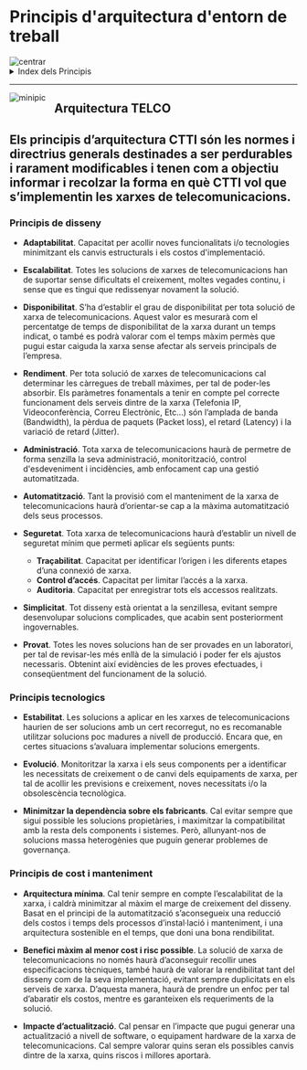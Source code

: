 <style type="text/css">
img[alt="minipic"] { 
  max-width:  120px; 
  float: left;
  padding-right: 15px;
}
img[alt="centrar"] { 
  align: center;
}
</style>

# Principis d'arquitectura d'entorn de treball

<img src="https://cburgales.github.io/CTTI/ET.JPG" alt="centrar" usemap="#planetmap">

<map name="planetmap">
  <area shape="rect" coords="23,300,185,330" alt="Sun" href="#ArquitecturaTELCO">
  <area shape="rect" coords="190,300,371,330" alt="Sun" href="#ArquitecturaTELCO">
  <area shape="rect" coords="375,300,575,330" alt="Sun" href="#arqtelco">
</map>

<details>
 <summary>Index dels Principis</summary>

* **[Solucions LldT](#arqtelco)**
    * nested list 1
    * nested list 2
    
* **[Arquitectura LldT](#arqtelco)**

* **[Arquitectura Telco](#arqtelco)**
    * [Principis de disseny](#Principisdissenytelco)
    * [Principis tecnologics](#Principistecnotelco)
    * [Principis de cost i manteniment](#Principiscosttelco)
</details>

---
![minipic](https://cburgales.github.io/CTTI/Conect_2.jpg)
## <a id="arqtelco"> Arquitectura TELCO </a>
Els principis d’arquitectura CTTI són les normes i directrius generals destinades a ser perdurables i rarament modificables i tenen com a objectiu informar i recolzar la forma en què CTTI vol que s’implementin les xarxes de telecomunicacions.
---

### <a id="Principisdissenytelco"> Principis de disseny </a>

* **Adaptabilitat**. Capacitat per acollir noves funcionalitats i/o tecnologies minimitzant els canvis estructurals i els costos d'implementació.

* **Escalabilitat**. Totes les solucions de xarxes de telecomunicacions han de suportar sense dificultats el creixement, moltes vegades continu, i sense que es tingui que redissenyar novament la solució. 

* **Disponibilitat**. S’ha d’establir el grau de disponibilitat per tota solució de xarxa de telecomunicacions. Aquest valor es mesurarà com el percentatge de temps de disponibilitat de la xarxa durant un temps indicat, o també es podrà valorar com el temps màxim permès que pugui estar caiguda la xarxa sense afectar als serveis principals de l’empresa. 

* **Rendiment**. Per tota solució de xarxes de telecomunicacions cal determinar les càrregues de treball màximes, per tal de poder-les absorbir. Els paràmetres fonamentals a tenir en compte pel correcte funcionament dels serveis dintre de la xarxa (Telefonia IP, Videoconferència, Correu Electrònic, Etc...) són l’amplada de banda (Bandwidth), la pèrdua de paquets (Packet loss), el retard (Latency) i la variació de retard (Jitter). 

* **Administració**. Tota xarxa de telecomunicacions haurà de permetre de forma senzilla la seva administració, monitorització, control d'esdeveniment i incidències, amb enfocament cap una gestió automatitzada. 

* **Automatització**. Tant la provisió com el manteniment de la xarxa de telecomunicacions haurà d’orientar-se cap a la màxima automatització dels seus processos.

* **Seguretat**. Tota xarxa de telecomunicacions haurà d’establir un nivell de seguretat mínim que permeti aplicar els següents punts:

  * **Traçabilitat**. Capacitat per identificar l’origen i les diferents etapes d’una connexió de xarxa.
  * **Control d’accés**. Capacitat per limitar l’accés a la xarxa.
  * **Auditoria**. Capacitat per enregistrar tots els accessos realitzats.

* **Simplicitat**. Tot disseny està orientat a la senzillesa, evitant sempre desenvolupar solucions complicades, que acabin sent posteriorment ingovernables. 

* **Provat**. Totes les noves solucions han de ser provades en un laboratori, per tal de revisar-les més enllà de la simulació i poder fer els ajustos necessaris. Obtenint així evidències de les proves efectuades, i conseqüentment del funcionament de la solució.


### <a id="Principistecnotelco"> Principis tecnologics </a>

* **Estabilitat**. Les solucions a aplicar en les xarxes de telecomunicacions haurien de ser solucions amb un cert recorregut, no es recomanable utilitzar solucions poc madures a nivell de producció. Encara que, en certes situacions s’avaluara implementar solucions emergents.

* **Evolució**. Monitoritzar la xarxa i els seus components per a identificar les necessitats de creixement o de canvi dels equipaments de xarxa, per tal de acollir les previsions e creixement, noves necessitats i/o la obsolescència tecnològica.

* **Minimitzar la dependència sobre els fabricants**. Cal evitar sempre que sigui possible les solucions propietàries, i maximitzar la compatibilitat amb la resta dels components i sistemes. Però, allunyant-nos de solucions massa heterogènies que puguin generar problemes de governança. 


###  <a id="Principiscosttelco"> Principis de cost i manteniment </a>

* **Arquitectura mínima**. Cal tenir sempre en compte l’escalabilitat de la xarxa, i caldrà minimitzar al màxim el marge de creixement del disseny. Basat en el principi de la automatització s’aconsegueix una reducció dels costos i temps dels processos d’instal·lació i manteniment, i una arquitectura sostenible en el temps, que doni una bona rendibilitat. 
 
* **Benefici màxim al menor cost i risc possible**. La solució de xarxa de telecomunicacions no només haurà d’aconseguir recollir unes especificacions tècniques, també haurà de valorar la rendibilitat tant del disseny com de la seva implementació, evitant sempre duplicitats en els serveis de xarxa. D’aquesta manera, haurà de prendre un enfoc per tal d’abaratir els costos, mentre es garanteixen els requeriments de la solució.

* **Impacte d’actualització**. Cal pensar en l’impacte que pugui generar una actualització a nivell de software, o equipament hardware de la xarxa de telecomunicacions. Cal sempre valorar quins seran els possibles canvis dintre de la xarxa, quins riscos i millores aportarà.



